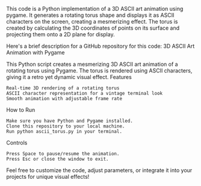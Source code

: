 This code is a Python implementation of a 3D ASCII art animation using pygame. It generates a rotating torus shape and displays it as ASCII characters on the screen, creating a mesmerizing effect. The torus is created by calculating the 3D coordinates of points on its surface and projecting them onto a 2D plane for display.

Here's a brief description for a GitHub repository for this code:
3D ASCII Art Animation with Pygame

This Python script creates a mesmerizing 3D ASCII art animation of a rotating torus using Pygame. The torus is rendered using ASCII characters, giving it a retro yet dynamic visual effect.
Features

    Real-time 3D rendering of a rotating torus
    ASCII character representation for a vintage terminal look
    Smooth animation with adjustable frame rate

How to Run

    Make sure you have Python and Pygame installed.
    Clone this repository to your local machine.
    Run python ascii_torus.py in your terminal.

Controls

    Press Space to pause/resume the animation.
    Press Esc or close the window to exit.

Feel free to customize the code, adjust parameters, or integrate it into your projects for unique visual effects!
